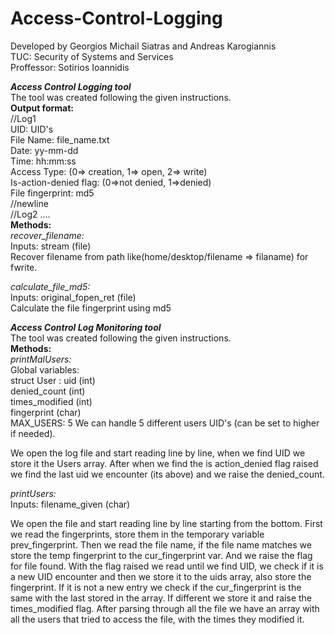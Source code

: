 # Access-Control-Logging			
Developed by Georgios Michail Siatras and Andreas Karogiannis					
TUC: Security of Systems and Services			
Proffessor: Sotirios Ioannidis			

***Access Control Logging tool***			
The tool was created following the given instructions.		
**Output format:**		
//Log1		
UID: UID's	
File Name: file_name.txt		
Date: yy-mm-dd		
Time: hh:mm:ss 				
Access Type: (0=> creation, 1=> open, 2=> write)			
Is-action-denied flag: (0=>not denied, 1=>denied)			
File fingerprint: md5  				
//newline			
//Log2 ....				
**Methods:**			
*recover_filename:*			
Inputs: stream (file)			
Recover filename from path like(home/desktop/filename => filaname) 	for fwrite.			

*calculate_file_md5:*				
Inputs: original_fopen_ret (file)			
Calculate the file fingerprint using md5  				


***Access Control Log Monitoring tool***				
The tool was created following the given instructions.				
**Methods:**				
*printMalUsers:*			
Global variables:			
struct User : uid (int)			
    		  denied_count (int)			
    		  times_modified (int)				
              fingerprint (char)			
MAX_USERS: 5 We can handle 5 different users UID's (can be set to higher if needed).				

We open the log file and start reading line by line, when we find UID we store it the Users array. After when we find the is action_denied flag raised we find the last uid we encounter (its above) and we raise the denied_count.				

*printUsers:*			
Inputs: filename_given (char)				

We open the file and start reading line by line starting from the bottom. First we read the fingerprints, store them in the temporary variable prev_fingerprint. Then we read the file name, if the file name matches we store the temp fingerprint to the cur_fingerprint var. And we raise the flag for file found. With the flag raised we read until we find UID, we check if it is a new UID encounter and then we store it to the uids array, also store the fingerprint. If it is not a new entry we check if the cur_fingerprint is the same with the last stored in the array. If different we store it and raise the times_modified flag. After parsing through all the file we have an array with all the users that tried to access the file, with the times they modified it.			